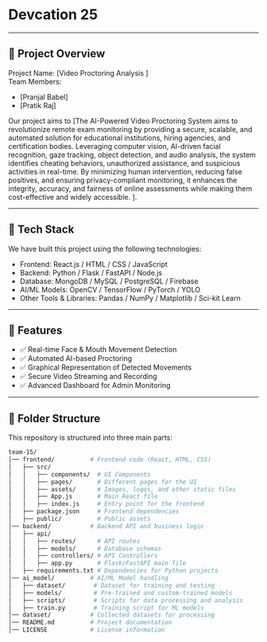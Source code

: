 # Devcation 25


---

## 📌 Project Overview
Project Name: [Video Proctoring Analysis ]  
Team Members:  
- [Pranjal Babel]  
- [Pratik Raj]  


Our project aims to [The AI-Powered Video Proctoring System aims to revolutionize remote exam monitoring by providing a secure, scalable, and automated solution for educational institutions, hiring agencies, and certification bodies. Leveraging computer vision, AI-driven facial recognition, gaze tracking, object detection, and audio analysis, the system identifies cheating behaviors, unauthorized assistance, and suspicious activities in real-time. By minimizing human intervention, reducing false positives, and ensuring privacy-compliant monitoring, it enhances the integrity, accuracy, and fairness of online assessments while making them cost-effective and widely accessible. ].

---

## 🔧 Tech Stack
We have built this project using the following technologies:

- Frontend: React.js / HTML / CSS / JavaScript
- Backend: Python / Flask / FastAPI / Node.js
- Database: MongoDB / MySQL / PostgreSQL / Firebase
- AI/ML Models: OpenCV / TensorFlow / PyTorch / YOLO
- Other Tools & Libraries: Pandas / NumPy / Matplotlib / Sci-kit Learn

---

## 🚀 Features
- ✅ Real-time Face & Mouth Movement Detection
- ✅ Automated AI-based Proctoring
- ✅ Graphical Representation of Detected Movements
- ✅ Secure Video Streaming and Recording
- ✅ Advanced Dashboard for Admin Monitoring

---

## 📂 Folder Structure

This repository is structured into three main parts:

```bash
team-15/
│── frontend/          # Frontend code (React, HTML, CSS)
│   ├── src/
│   │   ├── components/  # UI Components
│   │   ├── pages/       # Different pages for the UI
│   │   ├── assets/      # Images, logos, and other static files
│   │   ├── App.js       # Main React file
│   │   ├── index.js     # Entry point for the frontend
│   ├── package.json     # Frontend dependencies
│   ├── public/          # Public assets
│── backend/           # Backend API and business logic
│   ├── api/
│   │   ├── routes/      # API routes
│   │   ├── models/      # Database schemas
│   │   ├── controllers/ # API Controllers
│   │   ├── app.py       # Flask/FastAPI main file
│   ├── requirements.txt # Dependencies for Python projects
│── ai_model/          # AI/ML Model handling
│   ├── dataset/        # Dataset for training and testing
│   ├── models/         # Pre-trained and custom-trained models
│   ├── scripts/        # Scripts for data processing and analysis
│   ├── train.py        # Training script for ML models
│── dataset/           # Collected datasets for processing
│── README.md          # Project documentation
│── LICENSE            # License information

